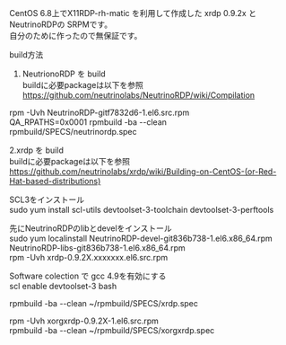 CentOS 6.8上でX11RDP-rh-matic を利用して作成した xrdp 0.9.2x と NeutrinoRDPの SRPMです。  
自分のために作ったので無保証です。

build方法

1. NeutrionoRDP を build  
buildに必要packageは以下を参照  
https://github.com/neutrinolabs/NeutrinoRDP/wiki/Compilation  

rpm -Uvh NeutrinoRDP-gitf7832d6-1.el6.src.rpm  
QA_RPATHS=0x0001 rpmbuild -ba --clean rpmbuild/SPECS/neutrinordp.spec  

2.xrdp を build  
buildに必要packageは以下を参照  
https://github.com/neutrinolabs/xrdp/wiki/Building-on-CentOS-(or-Red-Hat-based-distributions)  

SCL3をインストール  
sudo yum install scl-utils devtoolset-3-toolchain devtoolset-3-perftools   
  
先にNeutrinoRDPのlibとdevelをインストール  
sudo yum localinstall NeutrinoRDP-devel-git836b738-1.el6.x86_64.rpm NeutrinoRDP-libs-git836b738-1.el6.x86_64.rpm  
rpm -Uvh xrdp-0.9.2X.xxxxxxx.el6.src.rpm  
  
Software colection で gcc 4.9を有効にする  
scl enable devtoolset-3 bash  
  
rpmbuild -ba --clean ~/rpmbuild/SPECS/xrdp.spec  
  
  
rpm -Uvh xorgxrdp-0.9.2X-1.el6.src.rpm  
rpmbuild -ba --clean ~/rpmbuild/SPECS/xorgxrdp.spec  
  
